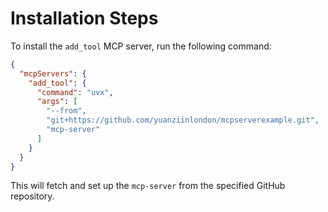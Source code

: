 # Installation Steps

To install the `add_tool` MCP server, run the following command:

```json
{
  "mcpServers": {
    "add_tool": {
      "command": "uvx",
      "args": [
        "--from",
        "git+https://github.com/yuanziinlondon/mcpserverexample.git",
        "mcp-server"
      ]
    }
  }
}
```

This will fetch and set up the `mcp-server` from the specified GitHub repository.